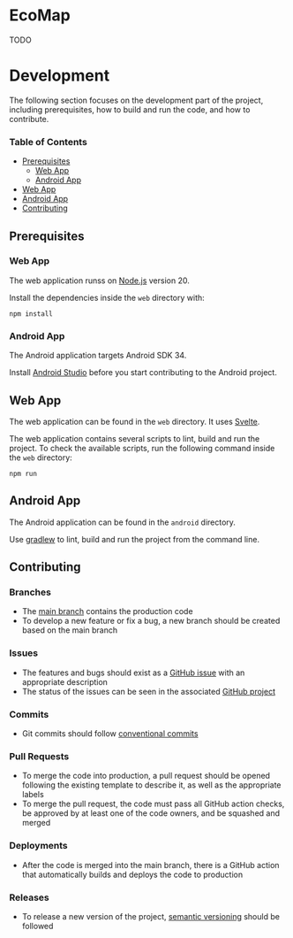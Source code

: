 # EcoMap

TODO

# Development

The following section focuses on the development part of the project, including prerequisites, how to build and run the code, and how to contribute.

### Table of Contents

- [Prerequisites](#prerequisites)
  - [Web App](#web-app)
  - [Android App](#android-app)
- [Web App](#web-app-1)
- [Android App](#android-app-1)
- [Contributing](#contributing)

## Prerequisites

### Web App

The web application runss on [Node.js](https://nodejs.org/) version 20.

Install the dependencies inside the `web` directory with:

```shell
npm install
```

### Android App

The Android application targets Android SDK 34.

Install [Android Studio](https://developer.android.com/studio) before you start contributing to the Android project.

## Web App

The web application can be found in the `web` directory. It uses [Svelte](https://svelte.dev/).

The web application contains several scripts to lint, build and run the project. To check the available scripts, run the following command inside the `web` directory:

```shell
npm run
```

## Android App

The Android application can be found in the `android` directory.

Use [gradlew](android/gradlew) to lint, build and run the project from the command line.

## Contributing

### Branches

- The [main branch](https://github.com/Goncalo-Marques/ecomap/tree/main) contains the production code
- To develop a new feature or fix a bug, a new branch should be created based on the main branch

### Issues

- The features and bugs should exist as a [GitHub issue](https://github.com/Goncalo-Marques/ecomap/issues) with an appropriate description
- The status of the issues can be seen in the associated [GitHub project](https://github.com/users/Goncalo-Marques/projects/2)

### Commits

- Git commits should follow [conventional commits](https://www.conventionalcommits.org/en/v1.0.0/)

### Pull Requests

- To merge the code into production, a pull request should be opened following the existing template to describe it, as well as the appropriate labels
- To merge the pull request, the code must pass all GitHub action checks, be approved by at least one of the code owners, and be squashed and merged

### Deployments

- After the code is merged into the main branch, there is a GitHub action that automatically builds and deploys the code to production

### Releases

- To release a new version of the project, [semantic versioning](https://semver.org/) should be followed
